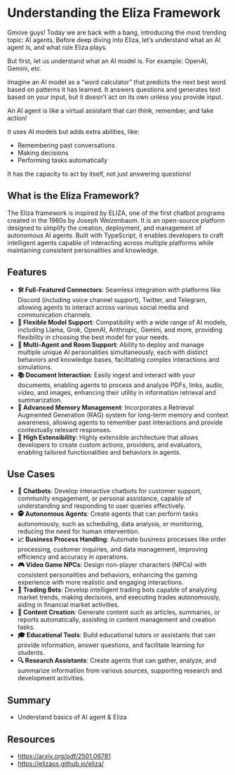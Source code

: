 # Understanding the Eliza Framework

Gmove guys! Today we are back with a bang, introducing the most trending topic: AI agents. Before deep diving into Eliza, let’s understand what an AI agent is, and what role Eliza plays.

But first, let us understand what an AI model is. For example: OpenAI, Gemini, etc.

Imagine an AI model as a “word calculator” that predicts the next best word based on patterns it has learned. It answers questions and generates text based on your input, but it doesn’t act on its own unless you provide input.

An AI agent is like a virtual assistant that can think, remember, and take action!

It uses AI models but adds extra abilities, like:

- Remembering past conversations
- Making decisions
- Performing tasks automatically

It has the capacity to act by itself, not just answering questions!

## What is the Eliza Framework?

The Eliza framework is inspired by ELIZA, one of the first chatbot programs created in the 1960s by Joseph Weizenbaum. It is an open-source platform designed to simplify the creation, deployment, and management of autonomous AI agents. Built with TypeScript, it enables developers to craft intelligent agents capable of interacting across multiple platforms while maintaining consistent personalities and knowledge. 

## Features

- **🛠️ Full-Featured Connectors**: Seamless integration with platforms like Discord (including voice channel support), Twitter, and Telegram, allowing agents to interact across various social media and communication channels. 
- **🔗 Flexible Model Support**: Compatibility with a wide range of AI models, including Llama, Grok, OpenAI, Anthropic, Gemini, and more, providing flexibility in choosing the best model for your needs. 
- **👥 Multi-Agent and Room Support**: Ability to deploy and manage multiple unique AI personalities simultaneously, each with distinct behaviors and knowledge bases, facilitating complex interactions and simulations. 
- **📚 Document Interaction**: Easily ingest and interact with your documents, enabling agents to process and analyze PDFs, links, audio, video, and images, enhancing their utility in information retrieval and summarization. 
- **💾 Advanced Memory Management**: Incorporates a Retrieval Augmented Generation (RAG) system for long-term memory and context awareness, allowing agents to remember past interactions and provide contextually relevant responses. 
- **🚀 High Extensibility**: Highly extensible architecture that allows developers to create custom actions, providers, and evaluators, enabling tailored functionalities and behaviors in agents. 

## Use Cases

- **🤖 Chatbots**: Develop interactive chatbots for customer support, community engagement, or personal assistance, capable of understanding and responding to user queries effectively. 
- **🕵️ Autonomous Agents**: Create agents that can perform tasks autonomously, such as scheduling, data analysis, or monitoring, reducing the need for human intervention. 
- **📈 Business Process Handling**: Automate business processes like order processing, customer inquiries, and data management, improving efficiency and accuracy in operations. 
- **🎮 Video Game NPCs**: Design non-player characters (NPCs) with consistent personalities and behaviors, enhancing the gaming experience with more realistic and engaging interactions. 
- **🧠 Trading Bots**: Develop intelligent trading bots capable of analyzing market trends, making decisions, and executing trades autonomously, aiding in financial market activities. 
- **📝 Content Creation**: Generate content such as articles, summaries, or reports automatically, assisting in content management and creation tasks. 
- **🎓 Educational Tools**: Build educational tutors or assistants that can provide information, answer questions, and facilitate learning for students. 
- **🔍 Research Assistants**: Create agents that can gather, analyze, and summarize information from various sources, supporting research and development activities.

## Summary
- Understand basics of AI agent & Eliza
## Resources
- https://arxiv.org/pdf/2501.06781
- https://elizaos.github.io/eliza/

